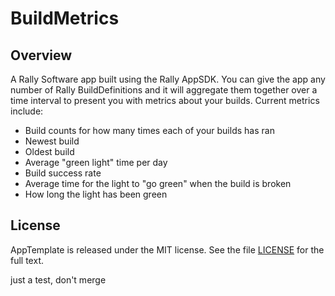 BuildMetrics
=========================

## Overview
A Rally Software app built using the Rally AppSDK. You can give the app any number of Rally BuildDefinitions and it will aggregate them together over a time interval to present you with metrics about your builds. Current metrics include:

* Build counts for how many times each of your builds has ran
* Newest build
* Oldest build
* Average "green light" time per day
* Build success rate
* Average time for the light to "go green" when the build is broken
* How long the light has been green

## License

AppTemplate is released under the MIT license.  See the file [LICENSE](https://raw.github.com/RallyApps/AppTemplate/master/LICENSE) for the full text.

just a test, don't merge
